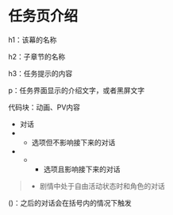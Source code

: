 # 任务页介绍

h1：该幕的名称

h2：子章节的名称

h3：任务提示的内容

p：任务界面显示的介绍文字，或者黑屏文字

代码块：动画、PV内容

- 对话
- - 选项但不影响接下来的对话
- - - 选项且影响接下来的对话

> - 剧情中处于自由活动状态时和角色的对话

()：之后的对话会在括号内的情况下触发